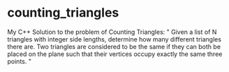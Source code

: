 # counting_triangles

My C++ Solution to the problem of Counting Triangles:
" Given a list of N triangles with integer side lengths, determine how many different triangles there are. Two triangles are considered to be the same if they can both be placed on the plane such that their vertices occupy exactly the same three points. "
